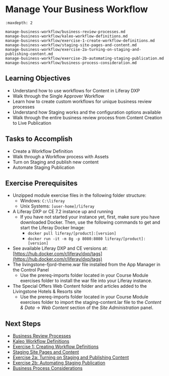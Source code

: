 # Manage Your Business Workflow

```{toctree}
:maxdepth: 2

manage-business-workflow/business-review-processes.md
manage-business-workflow/kaleo-workflow-definitions.md
manage-business-workflow/exercise-1-create-workflow-definitions.md
manage-business-workflow/staging-site-pages-and-content.md
manage-business-workflow/exercise-2a-turning-on-staging-and-publishing-content.md
manage-business-workflow/exercise-2b-automating-staging-publication.md
manage-business-workflow/business-process-consideration.md
```

## Learning Objectives

* Understand how to use workflows for Content in Liferay DXP
* Walk through the Single Approver Workflow
* Learn how to create custom workflows for unique business review processes
* Understand how Staging works and the configuration options available
* Walk through the entire business review process from Content Creation to Live Publication

## Tasks to Accomplish

* Create a Workflow Definition
* Walk through a Workflow process with Assets
* Turn on Staging and publish new content
* Automate Staging Publication

## Exercise Prerequisites
    
* Unzipped module exercise files in the following folder structure:
	*  Windows: `C:\liferay`
	*  Unix Systems: `[user-home]/liferay`
* A Liferay DXP or CE 7.2 instance up and running
    * If you have not started your instance yet, first, make sure you have downloaded Docker. Then, use the following commands to get and start the Liferay Docker Image:
        * `docker pull liferay/[product]:[version]`
        * `docker run -it -m 8g -p 8080:8080 liferay/[product]:[version]`
*  See available Liferay DXP and CE versions at: [https://hub.docker.com/r/liferay/dxp/tags](https://hub.docker.com/r/liferay/dxp/tags)
* The livingstone-fjord-theme.war file installed from the App Manager in the Control Panel
    * Use the prereq-imports folder located in your Course Module exercises folder to install the war file into your Liferay instance.
* The Special Offers Web Content folder and articles added to the Livingstone Hotels & Resorts site
    * Use the prereq-imports folder located in your Course Module exercises folder to import the staging-content.lar file to the _Content & Data_ → _Web Content_ section of the _Site Administration_ panel.
    
## Next Steps

* [Business Review Processes](./manage-business-workflow/business-review-processes.md)
* [Kaleo Workflow Definitions](./manage-business-workflow/kaleo-workflow-definitions.md)
* [Exercise 1: Creating Workflow Definitions](./manage-business-workflow/exercise-1-create-workflow-definitions.md)
* [Staging Site Pages and Content](./manage-business-workflow/staging-site-pages-and-content.md)
* [Exercise 2a: Turning on Staging and Publishing Content](./manage-business-workflow/exercise-2a-turning-on-staging-and-publishing-content.md)
* [Exercise 2b: Automating Staging Publication](./manage-business-workflow/exercise-2b-automating-staging-publication.md)
* [Business Process Considerations](./manage-business-workflow/business-process-consideration.md)